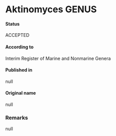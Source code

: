 # Aktinomyces GENUS

#### Status
ACCEPTED

#### According to
Interim Register of Marine and Nonmarine Genera

#### Published in
null

#### Original name
null

### Remarks
null